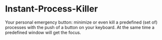 # Instant-Process-Killer
Your personal emergency button: minimize or even kill a predefined (set of) processes with the push of a button on your keyboard. At the same time a predefined window will get the focus.
